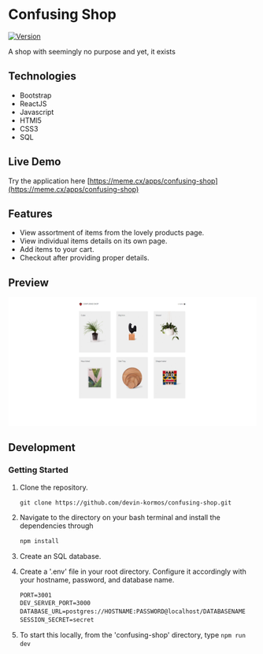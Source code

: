 # Confusing Shop

[![Version](https://img.shields.io/badge/Version-v1.4.3-blue)]()

A shop with seemingly no purpose and yet, it exists

## Technologies

- Bootstrap
- ReactJS
- Javascript
- HTMl5
- CSS3
- SQL

## Live Demo

Try the application here [https://meme.cx/apps/confusing-shop](https://meme.cx/apps/confusing-shop)

## Features

- View assortment of items from the lovely products page.
- View individual items details on its own page.
- Add items to your cart.
- Checkout after providing proper details.

## Preview

[![ImageOfThing](/server/public/images/demo.png)]()

## Development

### Getting Started

1. Clone the repository.

    ```shell
    git clone https://github.com/devin-kormos/confusing-shop.git
    ```

1. Navigate to the directory on your bash terminal and install the dependencies through
    ```js
    npm install
    ```

1. Create an SQL database.

1. Create a '.env' file in your root directory. Configure it accordingly with your hostname, password, and database name.
    ```txt
    PORT=3001
    DEV_SERVER_PORT=3000
    DATABASE_URL=postgres://HOSTNAME:PASSWORD@localhost/DATABASENAME
    SESSION_SECRET=secret
    ```

1. To start this locally, from the 'confusing-shop' directory, type <code>npm run dev</code>
